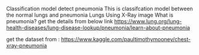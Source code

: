 Classification model detect pneumonia
This is classifcation model between the normal lungs and pneumonia Lungs Using X-Ray image 
What is pneumonia?
  get the details from below link
  https://www.lung.org/lung-health-diseases/lung-disease-lookup/pneumonia/learn-about-pneumonia
 
 
 get the dataset from : https://www.kaggle.com/paultimothymooney/chest-xray-pneumonia
